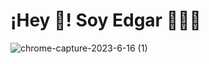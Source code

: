 # ¡Hey 👋! Soy Edgar 👨🏻‍💻

![chrome-capture-2023-6-16 (1)](https://github.com/Edgarmejiav/Edgarmejiav/assets/35704346/3be453e7-d215-439f-8d54-f67fb2755fd3)
